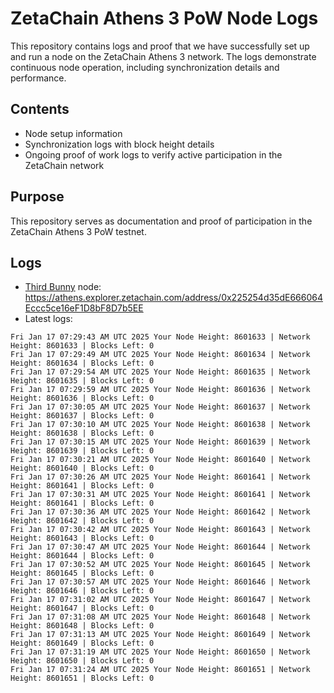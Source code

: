 # ZetaChain Athens 3 PoW Node Logs
This repository contains logs and proof that we have successfully set up and run a node on the ZetaChain Athens 3 network. The logs demonstrate continuous node operation, including synchronization details and performance.

## Contents
- Node setup information
- Synchronization logs with block height details
- Ongoing proof of work logs to verify active participation in the ZetaChain network

## Purpose
This repository serves as documentation and proof of participation in the ZetaChain Athens 3 PoW testnet.

## Logs

- [Third Bunny](https://thirdbunny.xyz/) node: https://athens.explorer.zetachain.com/address/0x225254d35dE666064Eccc5ce16eF1D8bF8D7b5EE
- Latest logs:
```
Fri Jan 17 07:29:43 AM UTC 2025 Your Node Height: 8601633 | Network Height: 8601633 | Blocks Left: 0
Fri Jan 17 07:29:49 AM UTC 2025 Your Node Height: 8601634 | Network Height: 8601634 | Blocks Left: 0
Fri Jan 17 07:29:54 AM UTC 2025 Your Node Height: 8601635 | Network Height: 8601635 | Blocks Left: 0
Fri Jan 17 07:29:59 AM UTC 2025 Your Node Height: 8601636 | Network Height: 8601636 | Blocks Left: 0
Fri Jan 17 07:30:05 AM UTC 2025 Your Node Height: 8601637 | Network Height: 8601637 | Blocks Left: 0
Fri Jan 17 07:30:10 AM UTC 2025 Your Node Height: 8601638 | Network Height: 8601638 | Blocks Left: 0
Fri Jan 17 07:30:15 AM UTC 2025 Your Node Height: 8601639 | Network Height: 8601639 | Blocks Left: 0
Fri Jan 17 07:30:21 AM UTC 2025 Your Node Height: 8601640 | Network Height: 8601640 | Blocks Left: 0
Fri Jan 17 07:30:26 AM UTC 2025 Your Node Height: 8601641 | Network Height: 8601641 | Blocks Left: 0
Fri Jan 17 07:30:31 AM UTC 2025 Your Node Height: 8601641 | Network Height: 8601641 | Blocks Left: 0
Fri Jan 17 07:30:36 AM UTC 2025 Your Node Height: 8601642 | Network Height: 8601642 | Blocks Left: 0
Fri Jan 17 07:30:42 AM UTC 2025 Your Node Height: 8601643 | Network Height: 8601643 | Blocks Left: 0
Fri Jan 17 07:30:47 AM UTC 2025 Your Node Height: 8601644 | Network Height: 8601644 | Blocks Left: 0
Fri Jan 17 07:30:52 AM UTC 2025 Your Node Height: 8601645 | Network Height: 8601645 | Blocks Left: 0
Fri Jan 17 07:30:57 AM UTC 2025 Your Node Height: 8601646 | Network Height: 8601646 | Blocks Left: 0
Fri Jan 17 07:31:02 AM UTC 2025 Your Node Height: 8601647 | Network Height: 8601647 | Blocks Left: 0
Fri Jan 17 07:31:08 AM UTC 2025 Your Node Height: 8601648 | Network Height: 8601648 | Blocks Left: 0
Fri Jan 17 07:31:13 AM UTC 2025 Your Node Height: 8601649 | Network Height: 8601649 | Blocks Left: 0
Fri Jan 17 07:31:19 AM UTC 2025 Your Node Height: 8601650 | Network Height: 8601650 | Blocks Left: 0
Fri Jan 17 07:31:24 AM UTC 2025 Your Node Height: 8601651 | Network Height: 8601651 | Blocks Left: 0
```
